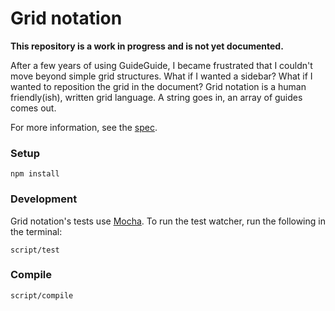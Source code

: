 # Grid notation

**This repository is a work in progress and is not yet documented.**

After a few years of using GuideGuide, I became frustrated that I couldn't move beyond simple grid structures. What if I wanted a sidebar? What if I wanted to reposition the grid in the document? Grid notation is a human friendly(ish), written grid language. A string goes in, an array of guides comes out.

For more information, see the [spec](SPEC.md).

### Setup

```
npm install
```

### Development

Grid notation's tests use [Mocha](http://visionmedia.github.io/mocha/). To run the test watcher, run the following in the terminal:

```
script/test
```

### Compile

```
script/compile
```
